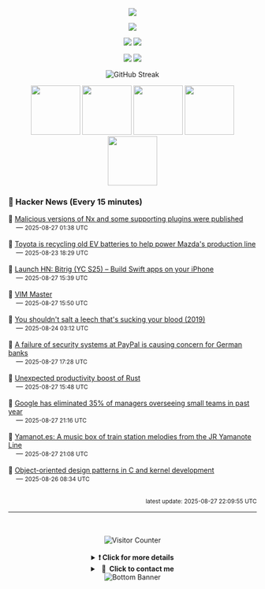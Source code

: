 <div align="center">
  <img src="https://readme-typing-svg.herokuapp.com?font=Fira+Code&weight=600&size=19&duration=3000&pause=1000&color=F7931A&center=true&vCenter=true&width=600&lines=%F0%9F%91%8B+Hi+%2C++I'm+(+Esmaeil+Asadi+%3C%3D%3E+%D8%A7%D8%B3%D9%80%D9%85%D9%80%D8%A7%D8%B9%D9%80%DB%8C%D9%80%D9%84+%D8%A7%D8%B3%D9%80%D8%AF%DB%8C+)"/>
</div>

<p align="center">
  <img src="http://github-profile-summary-cards.vercel.app/api/cards/profile-details?username=Null-Err0r&theme=gruvbox" />
</p>
<p align="center">
  <img src="http://github-profile-summary-cards.vercel.app/api/cards/repos-per-language?username=Null-Err0r&theme=gruvbox" />
  <img src="http://github-profile-summary-cards.vercel.app/api/cards/most-commit-language?username=Null-Err0r&theme=gruvbox" />
</p>
<p align="center">
  <img src="http://github-profile-summary-cards.vercel.app/api/cards/stats?username=Null-Err0r&theme=gruvbox" />
  <img src="http://github-profile-summary-cards.vercel.app/api/cards/productive-time?username=Null-Err0r&theme=gruvbox&utcOffset=8" />
</p>
<div align="center">
  <img src="https://streak-stats.demolab.com/?user=null-err0r&theme=gruvbox" alt="GitHub Streak" />
</div>

  <tr>
      <p align="center">
          <img src="https://img.shields.io/badge/Linux-d65d0e?style=for-the-badge&logo=linux&logoColor=282828" width="100"/>
           <img src="https://img.shields.io/badge/Rust-d65d0e?style=for-the-badge&logo=rust&logoColor=white&labelColor=282828" width="100"/>
           <img src="https://img.shields.io/badge/Python-d65d0e?style=for-the-badge&logo=python&logoColor=282828" width="100"/>
           <img src="https://img.shields.io/badge/Android-d65d0e?style=for-the-badge&logo=android&logoColor=282828" width="100"/>
           <img src="https://img.shields.io/badge/JavaScript-d65d0e?style=for-the-badge&logo=javascript&logoColor=282828" width="100"/>
      </p>
  </tr>

### 📰 Hacker News (Every 15 minutes)

<!-- HACKER_NEWS_START -->
🔹 <a href='https://github.com/nrwl/nx/security/advisories/GHSA-cxm3-wv7p-598c' target='_blank' rel='noopener noreferrer'>Malicious versions of Nx and some supporting plugins were published</a><br>&nbsp;&nbsp;&nbsp;&nbsp;— <small>2025-08-27 01:38 UTC</small><br><br>
🔹 <a href='https://www.thedrive.com/news/toyota-is-recycling-old-ev-batteries-to-help-power-mazdas-production-line' target='_blank' rel='noopener noreferrer'>Toyota is recycling old EV batteries to help power Mazda's production line</a><br>&nbsp;&nbsp;&nbsp;&nbsp;— <small>2025-08-23 18:29 UTC</small><br><br>
🔹 <a href='#' target='_blank' rel='noopener noreferrer'>Launch HN: Bitrig (YC S25) – Build Swift apps on your iPhone</a><br>&nbsp;&nbsp;&nbsp;&nbsp;— <small>2025-08-27 15:39 UTC</small><br><br>
🔹 <a href='https://github.com/renzorlive/vimmaster' target='_blank' rel='noopener noreferrer'>VIM Master</a><br>&nbsp;&nbsp;&nbsp;&nbsp;— <small>2025-08-27 15:50 UTC</small><br><br>
🔹 <a href='https://www.cbc.ca/news/science/bloodsuckers-1.5361074' target='_blank' rel='noopener noreferrer'>You shouldn't salt a leech that's sucking your blood (2019)</a><br>&nbsp;&nbsp;&nbsp;&nbsp;— <small>2025-08-24 03:12 UTC</small><br><br>
🔹 <a href='https://www.nordbayern.de/news-in-english/paypal-security-systems-down-german-banks-block-payments-in-the-billions-1.14811187' target='_blank' rel='noopener noreferrer'>A failure of security systems at PayPal is causing concern for German banks</a><br>&nbsp;&nbsp;&nbsp;&nbsp;— <small>2025-08-27 17:28 UTC</small><br><br>
🔹 <a href='https://lubeno.dev/blog/rusts-productivity-curve' target='_blank' rel='noopener noreferrer'>Unexpected productivity boost of Rust</a><br>&nbsp;&nbsp;&nbsp;&nbsp;— <small>2025-08-27 15:48 UTC</small><br><br>
🔹 <a href='https://www.cnbc.com/2025/08/27/google-executive-says-company-has-cut-a-third-of-its-managers.html' target='_blank' rel='noopener noreferrer'>Google has eliminated 35% of managers overseeing small teams in past year</a><br>&nbsp;&nbsp;&nbsp;&nbsp;— <small>2025-08-27 21:16 UTC</small><br><br>
🔹 <a href='https://yamanot.es/' target='_blank' rel='noopener noreferrer'>Yamanot.es: A music box of train station melodies from the JR Yamanote Line</a><br>&nbsp;&nbsp;&nbsp;&nbsp;— <small>2025-08-27 21:08 UTC</small><br><br>
🔹 <a href='https://oshub.org/projects/retros-32/posts/object-oriented-design-patterns-in-osdev' target='_blank' rel='noopener noreferrer'>Object-oriented design patterns in C and kernel development</a><br>&nbsp;&nbsp;&nbsp;&nbsp;— <small>2025-08-26 08:34 UTC</small><br><br>
<!-- HACKER_NEWS_END -->

<p align="right"><small>latest update: 
<!-- HACKER_NEWS_LAST_UPDATED -->2025-08-27 22:09:55 UTC<!-- /HACKER_NEWS_LAST_UPDATED -->
</small></p>

<hr>

<div align="center">
  <br> </br>
  <img src="https://ghvc.kabelkultur.se/?username=null-err0r&abbreviated=true&color=ff5500&label=%E2%81%AE%20%E2%81%AE%E2%81%AE%20%E2%81%AE%E2%81%AE%20%20%F0%9F%91%80%20%E2%81%AE%20%E2%81%AE%E2%81%AE%20%E2%81%AE%E2%81%AEVisitor%E2%81%AE%20%E2%81%AE%E2%81%AE%20%E2%81%AE%E2%81%AE%20%F0%9F%91%80%E2%81%AE%20%E2%81%AE%E2%81%AE%20%E2%81%AE%E2%81%AE%E2%81%AE%20%E2%81%AE%E2%81%AE%20%E2%81%AE%E2%81%AE⁮⁮" alt="Visitor Counter" />
  <br> </br>
</div>
<details align="center">
<summary> <b> ❗️ Click for more details</b> </summary>
<br>
<div align="center">
  <a href="https://next.ossinsight.io/widgets/official/analyze-user-contribution-time-distribution?user_id=19436819&period=all_times" target="_blank" style="display: block;">
    <picture>
      <source media="(prefers-color-scheme: dark)" srcset="https://next.ossinsight.io/widgets/official/analyze-user-contribution-time-distribution/thumbnail.png?user_id=19436819&period=all_times&image_size=auto&color_scheme=dark" width="700" height="auto">
      <img alt="Contribution Time Distribution" src="https://next.ossinsight.io/widgets/official/analyze-user-contribution-time-distribution/thumbnail.png?user_id=19436819&period=all_times&image_size=auto&color_scheme=dark" width="700" height="auto">
    </picture>
  </a>
</div>
<div align="center">
  <a href="https://next.ossinsight.io/widgets/official/compose-user-dashboard-stats?user_id=19436819" target="_blank" style="display: block;">
    <picture>
      <source media="(prefers-color-scheme: dark)" srcset="https://next.ossinsight.io/widgets/official/compose-user-dashboard-stats/thumbnail.png?user_id=19436819&image_size=auto&color_scheme=dark" width="700" height="auto">
      <img alt="Dashboard Stats" src="https://next.ossinsight.io/widgets/official/compose-user-dashboard-stats/thumbnail.png?user_id=19436819&image_size=auto&color_scheme=dark" width="700" height="auto">
    </picture>
  </a>
</div>
<div align="center">
  <a href="https://next.ossinsight.io/widgets/official/compose-org-activity-map?activity=stars&role=stars&owner_id=19436819&period=past_12_months" target="_blank" style="display: block;">
    <picture>
      <source media="(prefers-color-scheme: dark)" srcset="https://next.ossinsight.io/widgets/official/compose-org-activity-map/thumbnail.png?activity=stars&role=stars&owner_id=19436819&period=past_12_months&image_size=4x7&color_scheme=dark" width="700" height="auto">
      <img alt="Geographical Distribution" src="https://next.ossinsight.io/widgets/official/compose-org-activity-map/thumbnail.png?activity=stars&role=stars&owner_id=19436819&period=past_12_months&image_size=4x7&color_scheme=dark" width="700" height="auto">
    </picture>
  </a>
</div>
<div align="center">
  <img src="https://github-readme-activity-graph.vercel.app/graph?username=Null-Err0r&theme=gruvbox" alt="Activity Graph" />
</div>
<br>
</details>
<details align="center">
<summary> <b>  💬  Click to contact me</b> </summary>
<br>
<div align="center">
  <br><br>
  <a href="https://t.me/NullError_ir" target="_blank">
    <img src="https://img.shields.io/badge/Telegram-black?style=for-the-badge&logo=Telegram" alt="Telegram" />
  </a>
</div>
<br>
</details>
<div align="center">
  <img src="https://raw.githubusercontent.com/Trilokia/Trilokia/379277808c61ef204768a61bbc5d25bc7798ccf1/bottom_header.svg" alt="Bottom Banner" />
</div>



